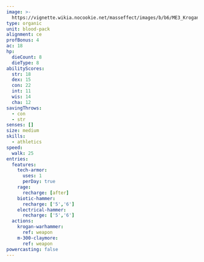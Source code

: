 ```yaml
---
image: >-
  https://vignette.wikia.nocookie.net/masseffect/images/b/b6/ME3_Krogan_Warlord_Sentinel.png/revision/latest/scale-to-width-down/240?cb=20130227103010
type: organic
unit: blood-pack
alignment: ce
profBonus: 4
ac: 18
hp:
  dieCount: 8
  dieType: 8
abilityScores:
  str: 18
  dex: 15
  con: 22
  int: 11
  wis: 14
  cha: 12
savingThrows:
  - con
  - str
senses: []
size: medium
skills:
  - athletics
speed:
  walk: 25
entries:
  features:
    tech-armor:
      uses: 1
      perDay: true
    rage:
      recharge: [after]
    biotic-hammer:
      recharge: ['5','6']
    electrical-hammer:
      recharge: ['5','6']
  actions:
    krogan-warhammer:
      ref: weapon
    m-300-claymore:
      ref: weapon
powercasting: false
---
```

